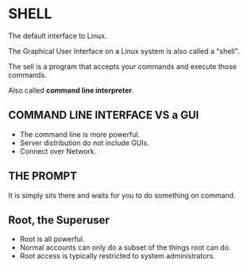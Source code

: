 # SHELL 

The default interface to Linux. 

The Graphical User Interface on a Linux system is also called a "shell". 

The sell is a program that accepts your commands and execute those commands. 

Also called **command line interpreter**. 

## COMMAND LINE INTERFACE VS a GUI

* The command line is more powerful. 
* Server distribution do not include GUIs. 
* Connect over Network. 

## THE PROMPT 

It is simply sits there and waits for you to do something on command. 

## Root, the Superuser

* Root is all powerful. 
* Normal accounts can only do a subset of the things root can do. 
* Root access is typically restricted to system administrators. 

